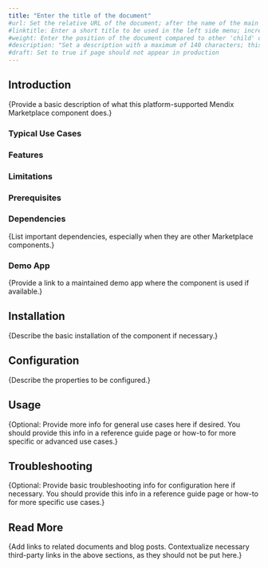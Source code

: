 ```yaml
---
title: "Enter the title of the document"
#url: Set the relative URL of the document; after the name of the main directory/product the document is in, use the document title; example for document titled my-new-page.md, in refguide directory: /refguide/my-new-page/
#linktitle: Enter a short title to be used in the left side menu; increases readability and navigation through the menu
#weight: Enter the position of the document compared to other 'child' documents at the same level; number by 10 (for first), 20, 30, etc. for easy ordering of other documents in the future if necessary; don't add brackets or quotation marks
#description: "Set a description with a maximum of 140 characters; this should describe what the goal of the document is, and it can be different from the document introduction; this is optional, and it can be removed"
#draft: Set to true if page should not appear in production
---
```


## Introduction

{Provide a basic description of what this platform-supported Mendix Marketplace component does.}

### Typical Use Cases

### Features

### Limitations

### Prerequisites

### Dependencies

{List important dependencies, especially when they are other Marketplace components.}

### Demo App

{Provide a link to a maintained demo app where the component is used if available.}

## Installation

{Describe the basic installation of the component if necessary.}

## Configuration

{Describe the properties to be configured.}

## Usage

{Optional: Provide more info for general use cases here if desired. You should provide this info in a reference guide page or how-to for more specific or advanced use cases.}

## Troubleshooting

{Optional: Provide basic troubleshooting info for configuration here if necessary. You should provide this info in a reference guide page or how-to for more specific use cases.}

## Read More

{Add links to related documents and blog posts. Contextualize necessary third-party links in the above sections, as they should not be put here.}
